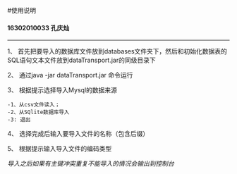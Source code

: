 #使用说明
#### **16302010033 孔庆灿**
-----
1、 首先把要导入的数据库文件放到databases文件夹下，然后和初始化数据表的SQL语句文本文件放到dataTransport.jar的同级目录下

2、 通过java -jar dataTransport.jar 命令运行

3、 根据提示选择导入Mysql的数据来源

    -1、从csv文件读入；
    -2、从SQlite数据库导入
    -3: 退出
    
4、 选择完成后输入要导入文件的名称（包含后缀）

5、 根据提示输入导入文件的编码类型

*导入之后如果有主键冲突重复不能导入的情况会输出到控制台*

